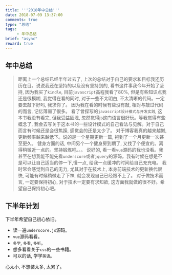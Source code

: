 ```yaml
---
title: '''2018年中总结'''
date: 2018-07-09 13:37:00
comments: true
type: "总结"
tags:
     - 年中总结
brief: "async"
reward: true
---
```

<!--more-->
##  年中总结
>  距离上一个总结已经半年过去了, 上次的总结对于自己的要求和目标我还历历在目。说说我还在坚持的以及没有坚持到的, 看书这件事我今年开始了坚持, 因为我买了`kindle`, 目前`javascript`高程我看了80%, 但是有些知识点我还是很模糊, 我觉得在看的同时, 对于一些不太明白, 不太清晰的代码。一定要去敲下好吗, 我求你了。 因为我在看的时候有些没有敲, 相对与敲过代码的而言, 记忆薄弱了很多。
看了曾探写的`javascript设计模式与开发实践`, 这本书我没有看完, 但我受益匪浅, 忽然觉得js这门语言很好玩。等我觉得有些概念了, 我会去写关于这本书的一些设计模式的自己看法与见解。对于自己而言有时候还是会很焦躁, 感觉会的还是太少了。
对于博客我真的越来越懒, 更新频率越来越低下。说的是一个星期更新一篇, 拖到了一个月更新一次甚至更久。 健身方面的话, 中间另个一个健身房到期了, 又找了个便宜的。离得稍微近一点的。坚持锻炼吧。。。
说好的, 看一看`vue`源码的我也没看。我甚至在想我能不能先看`underscore`或者`jquery`的源码。我有时候在想是不是可以让自己适当的停一下,慢一点, 给我一点缓冲的时间给自己充充电。
我时常会感觉到自己的无力, 尤其对于在技术上, 本身前端技术的更新换代很快, 可能有时候稍微走了下神, 就会发现自己已经跟不上了。
对于做技术而言, 一定要保持初心, 对于技术一定要有求知欲, 这方面我就做的很不好。希望自己保持初心吧。
##  下半年计划
  下半年希望自己初心依旧。
- 读一遍`underscore.js`源码。
- `vue`源码看看。
- `多学`, `多看`, `多听`。
- 想多看看关于`css`的一些书籍。 
- 可以的话, 学学`英语`。

心太小, 不想装太多, 太累了。

